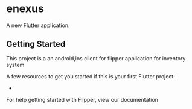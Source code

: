 # enexus

A new Flutter application.

## Getting Started

This project is a an android,ios client for flipper application for inventory system

A few resources to get you started if this is your first Flutter project:

-

For help getting started with Flipper, view our documentation
